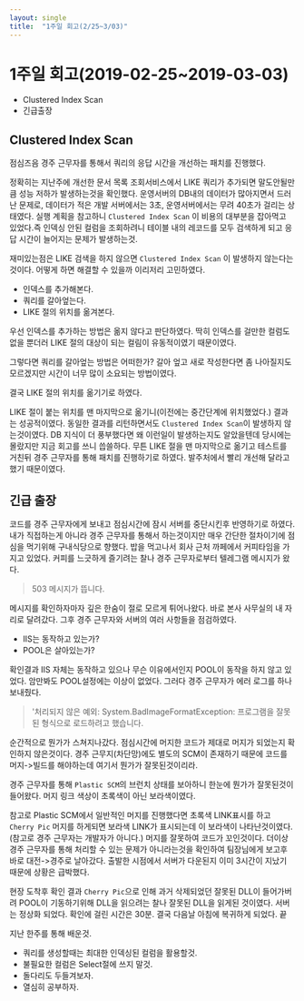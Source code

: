 ```yaml
---
layout: single
title:  "1주일 회고(2/25~3/03)"
---
```



# 1주일 회고(2019-02-25~2019-03-03)


- Clustered Index Scan
- 긴급출장


## Clustered Index Scan



점심즈음 경주 근무자를 통해서 쿼리의 응답 시간을 개선하는 패치를 진행했다. 

정확히는 지난주에 개선한 문서 목록 조회서비스에서 LIKE 쿼리가 추가되면 말도안될만큼 성능 저하가 발생하는것을 확인했다. 운영서버의 DB내의 데이터가 많아지면서 드러난 문제로, 데이터가 적은 개발 서버에서는 3초, 운영서버에서는 무려 40초가 걸리는 상태였다. 실행 계획을 참고하니 `Clustered Index Scan` 이 비용의 대부분을 잡아먹고 있었다.즉 인덱싱 안된 컬럼을 조회하려니 테이블 내의 레코드를 모두 검색하게 되고 응답 시간이 늘어지는 문제가 발생하는것.

재미있는점은 LIKE 검색을 하지 않으면 `Clustered Index Scan` 이 발생하지 않는다는 것이다. 어떻게 하면 해결할 수 있을까 이리저리 고민하였다.


- 인덱스를 추가해본다.
- 쿼리를 갈아엎는다.
- LIKE 절의 위치를 옮겨본다.

우선 인덱스를 추가하는 방법은 옮지 않다고 판단하였다. 딱히 인덱스를 걸만한 컬럼도 없을 뿐더러 LIKE 절의 대상이 되는 컬림이 유동적이였기 때문이였다.

그렇다면 쿼리를 갈아엎는 방법은 어떠한가? 갈아 엎고 새로 작성한다면 좀 나아질지도 모르겠지만 시간이 너무 많이 소요되는 방법이였다. 

결국 LIKE 절의 위치를 옮기기로 하였다. 

LIKE 절이 붙는 위치를 맨 마지막으로 옮기니(이전에는 중간단계에 위치했었다.) 결과는 성공적이였다. 동일한 결과를 리턴하면서도 `Clustered Index Scan`이 발생하지 않는것이였다. DB 지식이 더 풍부했다면 왜 이런일이 발생하는지도 알았을텐데 당시에는 몰랐지만 지금 회고를 쓰니 씁쓸하다. 무튼 LIKE 절을 맨 마지막으로 옮기고 테스트를 거친뒤 경주 근무자를 통해 패치를 진행하기로 하였다. 발주처에서 빨리 개선해 달라고 했기 때문이였다.


## 긴급 출장

코드를 경주 근무자에게 보내고 점심시간에 잠시 서버를 중단시킨후 반영하기로 하였다. 내가 직접하는게 아니라 경주 근무자를 통해서 하는것이지만 매우 간단한 절차이기에 점심을 먹기위해 구내식당으로 향했다. 밥을 먹고나서 회사 근처 까페에서 커피타임을 가지고 있었다. 커피를 느긋하게 즐기려는 찰나 경주 근무자로부터 텔레그램 메시지가 왔다.

> 503 메시지가 뜹니다.

메시지를 확인하자마자 깊은 한숨이 절로 모르게 튀어나왔다. 바로 본사 사무실의 내 자리로 달려갔다. 그후 경주 근무자와 서버의 여러 사항들을 점검하였다.

- IIS는 동작하고 있는가?
- POOL은 살아있는가?

확인결과 IIS 자체는 동작하고 있으나 무슨 이유에서인지 POOL이 동작을 하지 않고 있었다. 암만봐도 POOL설정에는 이상이 없었다. 그러다 경주 근무자가 에러 로그를 하나 보내줬다.

> '처리되지 않은 예외: System.BadImageFormatException: 프로그램을 잘못된 형식으로 로드하려고 했습니다. 

순간적으로 뭔가가 스쳐지나갔다. 점심시간에 머지한 코드가 제대로 머지가 되었는지 확인하지 않은것이다. 경주 근무지(차단망)에도 별도의 SCM이 존재하기 때문에 코드를 머지->빌드를 해야하는데 여기서 뭔가가 잘못된것이리라.

경주 근무자를 통해 `Plastic SCM`의 브런치 상태를 보아하니 한눈에 뭔가가 잘못된것이 들어왔다. 머지 링크 색상이 초록색이 아닌 보라색이였다.

참고로 Plastic SCM에서 일반적인 머지를 진행했다면 초록색 LINK표시를 하고 `Cherry Pic` 머지를 하게되면 보라색 LINK가 표시되는데 이 보라색이 나타난것이였다. (참고로 경주 근무자는 개발자가 아니다.) 머지를 잘못하여 코드가 꼬인것이다. 더이상 경주 근무자를 통해 처리할 수 있는 문제가 아니라는것을 확인하여 팀장님에게 보고후 바로 대전->경주로 날아갔다. 출발한 시점에서 서버가 다운된지 이미 3시간이 지났기 때문에 상황은 급박했다.

현장 도착후 확인 결과 `Cherry Pic`으로 인해 과거 삭제되었던 잘못된 DLL이 들어가버려 POOL이 기동하기위해 DLL을 읽으려는 찰나 잘못된 DLL을 읽게된 것이였다. 서버는 정상화 되었다. 확인에 걸린 시간은 30분. 결국 다음날 아침에 복귀하게 되었다. 끝


지난 한주를 통해 배운것.

- 쿼리를 생성할때는 최대한 인덱싱된 컬럼을 활용할것.
- 불필요한 컬럼은 Select절에 쓰지 말것.
- 돌다리도 두들겨보자.
- 열심히 공부하자.

